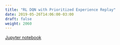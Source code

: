 ```yaml
---
title: "RL DQN with Prioritized Experience Replay"
date: 2019-05-26T14:06:00-03:00
draft: false
weight: 2060
---
```


[Jupyter notebook](https://nbviewer.jupyter.org/github/gmoncarz/machine_learning_tour/blob/master/notebooks/04_reinforcement_learning/06_DQN_01-prioritized_replay.ipynb)

<div>
    <object type="text/html" width="100%" height="1000" data="https://nbviewer.jupyter.org/github/gmoncarz/machine_learning_tour/blob/master/notebooks/04_reinforcement_learning/06_DQN_01-prioritized_replay.ipynb">
    </object>
</div>
